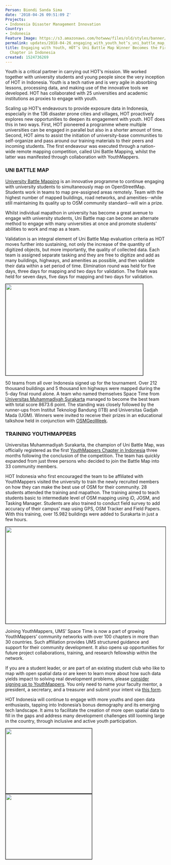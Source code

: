 ```yaml
---
Person: Biondi Sanda Sima
date: '2018-04-26 09:51:09 Z'
Projects:
- Indonesia Disaster Management Innovation
Country:
- Indonesia
Feature Image: https://s3.amazonaws.com/hotwww/files/old/styles/banner/public/Screen+Shot+2018-04-26+at+4.48.43+PM.png
permalink: updates/2018-04-26_engaging_with_youth_hot’s_uni_battle_map_winner_becomes_the_first_youthmappers
title: Engaging with Youth, HOT’s Uni Battle Map Winner Becomes the First YouthMappers
  Chapter in Indonesia
created: 1524736269
---
```

Youth is a critical partner in carrying out HOT’s mission. We worked together with university students and young people since the very inception of HOT in Indonesia. Youth is a tech native and is very agile in absorbing lessons, processing data, and making use of the innovative tools we developed. HOT has collaborated with 25 universities and academic institutions as proxies to engage with youth.

Scaling up HOT’s endeavours to provide exposure data in Indonesia, especially in the 136 disaster prone cities and villages, HOT proactively explores new opportunities to deepen its engagement with youth. HOT does this in two ways. First, HOT pioneered a programme where multiple universities can be engaged in parallel but also in a shorter amount of time. Second, HOT aims to assist the initiation of university-base communities to self-organize and pass around our training materials to their peers and incoming students. The first endeavour was executed through a nation-wide remote mapping competition, called Uni Battle Mapping, whilst the latter was manifested through collaboration with YouthMappers.

### UNI BATTLE MAP

<a href="https://openstreetmap.id/battlemap/" target="_blank">University Battle Mapping</a> is an innovative programme to continue engaging with university students to simultaneously map on OpenStreetMap. Students work in teams to map pre-assigned areas remotely. Team with the highest number of mapped buildings, road networks, and amenities--while still maintaining its quality up to OSM community standard--will win a prize.

Whilst individual mapathon in university has become a great avenue to engage with university students, Uni Battle map can become an alternate method to engage with many universities at once and promote students’ abilities to work and map as a team.

Validation is an integral element of Uni Battle Map evaluation criteria as HOT moves further into sustaining, not only the increase of the quantity of digitized objects, but more importantly, the quality of collected data. Each team is assigned separate tasking and they are free to digitize and add as many buildings, highways, and amenities as possible, and then validate their data within a set period of time. Elimination round was held for five days, three days for mapping and two days for validation. The finale was held for seven days, five days for mapping and two days for validation.

<img style="border: 1pt solid #000000; transform: rotate(0rad);width:433px;height:288px;" src="https://lh5.googleusercontent.com/Imn-T_bRf_HFH14ezSEhvF_VfRDHmCzOwhDKG18RUo8EnzTUTS2H0Aowh8knEhIaL3L8xGWaB_FhoLTKq9ydFt53zw2n4uOBNrwIoey_1TMIs0LnB26O58WqUYLQF0paxxi-F-vh" alt="">

50 teams from all over Indonesia signed up for the tournament. Over 212 thousand buildings and 5 thousand km highways were mapped during the 5-day final round alone. A team who named themselves Space Time from <a href="http://www.ums.ac.id" target="_self">Universitas Muhammadiyah Surakarta</a> managed to become the best team with total score 8673.6 point. The standing was closely followed by the runner-ups from Institut Teknologi Bandung (ITB) and Universitas Gadjah Mada (UGM). Winners were invited to receive their prizes in an educational talkshow held in conjunction with <a href="http://osmgeoweek.org" target="_blank">OSMGeoWeek</a>.

### TRAINING YOUTHMAPPERS

Universitas Muhammadiyah Surakarta, the champion of Uni Battle Map, was officially registered as the first <a href="http://www.youthmappers.org/chapter-listing" target="_blank">YouthMappers Chapter in Indonesia</a> three months following the conclusion of the competition. The team has quickly expanded from just three persons who decided to join the Battle Map into 33 community members.

HOT Indonesia who first encouraged the team to be affiliated with YouthMappers visited the university to train the newly recruited members on how they can make the best use of OSM for their community. 28 students attended the training and mapathon. The training aimed to teach students basic to intermediate level of OSM mapping using iD, JOSM, and Tasking Manager. Students are also trained to conduct field survey to add accuracy of their campus’ map using GPS, OSM Tracker and Field Papers. With this training, over 15.982 buildings were added to Surakarta in just a few hours.

<img style="border: 1pt solid #000000; transform: rotate(0rad);width:624px;height:305px;" src="https://lh5.googleusercontent.com/mQlKv-CWv2S6phw23G-bWTRIunwO_l1v7XWXJ6hli8bTFo25LVs21epkULteFFS71NSCuSiwla1yZ6rczB0dsQ8dOXWZVvC-oCp6tcOXRqWB4y4XnzOa05oR2V9ozF9Vf2qMDLTB" alt="">

Joining YouthMappers, UMS’ Space Time is now a part of growing YouthMappers’ community networks with over 100 chapters in more than 30 countries. Such affiliation provides UMS structured guidance and support for their community development. It also opens up opportunities for future project collaborations, training, and research fellowship within the network.

If you are a student leader, or are part of an existing student club who like to map with open spatial data or are keen to learn more about how such data yields impact to solving real development problems, please <a href="http://www.youthmappers.org/on-boarding" target="_self">consider signing up to YouthMappers</a>. You only need to name your faculty mentor, a president, a secretary, and a treasurer and submit your intent via <a href="https://docs.google.com/forms/d/e/1FAIpQLSf6E93w4wNQ3pp5W5cKFaoUIw0mhMYt_UQTDicVgsY8Q0VTYQ/viewform" target="_self">this form</a>.

HOT Indonesia will continue to engage with more youths and open data enthusiasts, tapping into Indonesia’s bonus demography and its emerging tech landscape. It aims to facilitate the creation of more open spatial data to fill in the gaps and address many development challenges still looming large in the country, through inclusive and active youth participation.

<img style="border: 1pt solid #000000; transform: rotate(0rad);width:272px;height:205px;" src="https://lh3.googleusercontent.com/mzxlgQ9eOYhMFjtro5bRUh40eov_5zmvt_QdPXVNykx9m2Jks4RzNqciVJfDCM8jYSxe3HUd97Takxkh0xnQGW4Uuy-kskNGomzIjUudy8H42hKNsixcTWgv16WdNOaDRnaHor5O" alt=""><img style="border: 1pt solid #000000; transform: rotate(0rad);width:272px;height:205px;" src="https://lh3.googleusercontent.com/UUpQpIAUVBPVb6R_xzTBBfzyKgjp8SysB8x0JZ2mELglQqYOCas07hwAHi0iCB4Obu5UOM7XqgX7MAGmFp1mpPrUldoifoXbS0cMJOOI37NwiAefYYIhiZwM9PwTmMowU-Viiwdo" alt="">
